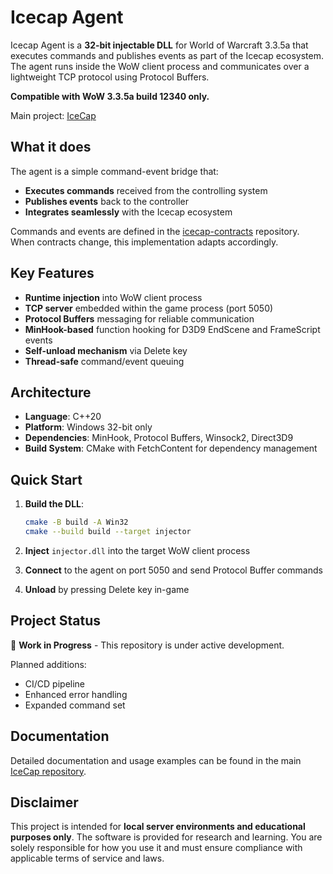 # Icecap Agent

Icecap Agent is a **32-bit injectable DLL** for World of Warcraft 3.3.5a that executes commands and publishes events as part of the Icecap ecosystem. The agent runs inside the WoW client process and communicates over a lightweight TCP protocol using Protocol Buffers.

**Compatible with WoW 3.3.5a build 12340 only.**

Main project: [IceCap](https://github.com/mora9715/icecap)

## What it does

The agent is a simple command-event bridge that:

- **Executes commands** received from the controlling system
- **Publishes events** back to the controller
- **Integrates seamlessly** with the Icecap ecosystem

Commands and events are defined in the [icecap-contracts](https://github.com/mora9715/icecap-contracts) repository. When contracts change, this implementation adapts accordingly.

## Key Features

- **Runtime injection** into WoW client process
- **TCP server** embedded within the game process (port 5050)
- **Protocol Buffers** messaging for reliable communication
- **MinHook-based** function hooking for D3D9 EndScene and FrameScript events
- **Self-unload mechanism** via Delete key
- **Thread-safe** command/event queuing

## Architecture

- **Language**: C++20
- **Platform**: Windows 32-bit only
- **Dependencies**: MinHook, Protocol Buffers, Winsock2, Direct3D9
- **Build System**: CMake with FetchContent for dependency management

## Quick Start

1. **Build the DLL**:
   ```bash
   cmake -B build -A Win32
   cmake --build build --target injector
   ```

2. **Inject** `injector.dll` into the target WoW client process

3. **Connect** to the agent on port 5050 and send Protocol Buffer commands

4. **Unload** by pressing Delete key in-game

## Project Status

🚧 **Work in Progress** - This repository is under active development.

Planned additions:
- CI/CD pipeline
- Enhanced error handling
- Expanded command set

## Documentation

Detailed documentation and usage examples can be found in the main [IceCap repository](https://github.com/mora9715/icecap).

## Disclaimer

This project is intended for **local server environments and educational purposes only**. The software is provided for research and learning. You are solely responsible for how you use it and must ensure compliance with applicable terms of service and laws.
